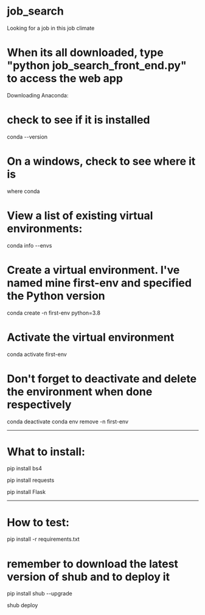 # job_search
Looking for a job in this job climate




# When its all downloaded, type "python job_search_front_end.py" to access the web app




Downloading Anaconda:

# check to see if it is installed
conda --version

# On a windows, check to see where it is
where conda

# View a list of existing virtual environments:
conda info --envs

# Create a virtual environment. I've named mine first-env and specified the Python version

conda create -n first-env python=3.8

# Activate the virtual environment

conda activate first-env

# Don't forget to deactivate and delete the environment when done respectively

conda deactivate
conda env remove -n first-env

----------------------------------

# What to install:
pip install bs4

pip install requests

pip install Flask

-------------------------------------

# How to test:
pip install -r requirements.txt

# remember to download the latest version of shub and to deploy it
pip install shub --upgrade

shub deploy